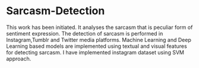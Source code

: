 # Sarcasm-Detection
This work has been initiated. It analyses the sarcasm that is peculiar form of sentiment expression. The detection of sarcasm is performed in Instagram,Tumblr and Twitter
media platforms. Machine Learning and Deep Learning based models are implemented using textual and visual features for detecting sarcasm.
I have implemented instagram dataset using SVM approach.
